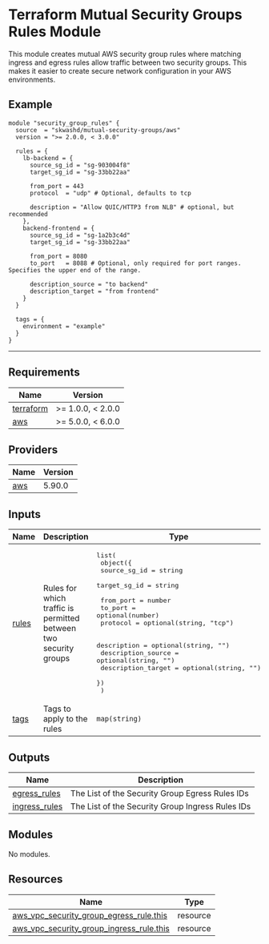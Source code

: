 # Terraform Mutual Security Groups Rules Module

This module creates mutual AWS security group rules where matching ingress
and egress rules allow traffic between two security groups. This makes it easier
to create secure network configuration in your AWS environments.

## Example

```hcl
module "security_group_rules" {
  source  = "skwashd/mutual-security-groups/aws"
  version = ">= 2.0.0, < 3.0.0"

  rules = {
    lb-backend = {
      source_sg_id = "sg-903004f8"
      target_sg_id = "sg-33bb22aa"

      from_port = 443
      protocol  = "udp" # Optional, defaults to tcp

      description = "Allow QUIC/HTTP3 from NLB" # optional, but recommended
    },
    backend-frontend = {
      source_sg_id = "sg-1a2b3c4d"
      target_sg_id = "sg-33bb22aa"

      from_port = 8080
      to_port   = 8088 # Optional, only required for port ranges. Specifies the upper end of the range.

      description_source = "to backend"
      description_target = "from frontend"
    }
  }

  tags = {
    environment = "example"
  }
}
```

<!-- BEGIN_TF_DOCS -->


----

## Requirements

| Name | Version |
|------|---------|
| <a name="requirement_terraform"></a> [terraform](#requirement\_terraform) | >= 1.0.0, < 2.0.0 |
| <a name="requirement_aws"></a> [aws](#requirement\_aws) | >= 5.0.0, < 6.0.0 |

## Providers

| Name | Version |
|------|---------|
| <a name="provider_aws"></a> [aws](#provider\_aws) | 5.90.0 |

## Inputs

| Name | Description | Type | Default | Required |
|------|-------------|------|---------|:--------:|
| <a name="input_rules"></a> [rules](#input\_rules) | Rules for which traffic is permitted between two security groups | <pre>list(<br/>    object({<br/>      source_sg_id = string<br/>      target_sg_id = string<br/><br/>      from_port = number<br/>      to_port   = optional(number)<br/>      protocol  = optional(string, "tcp")<br/><br/>      description        = optional(string, "")<br/>      description_source = optional(string, "")<br/>      description_target = optional(string, "")<br/>    })<br/>  )</pre> | n/a | yes |
| <a name="input_tags"></a> [tags](#input\_tags) | Tags to apply to the rules | `map(string)` | `{}` | no |

## Outputs

| Name | Description |
|------|-------------|
| <a name="output_egress_rules"></a> [egress\_rules](#output\_egress\_rules) | The List of the Security Group Egress Rules IDs |
| <a name="output_ingress_rules"></a> [ingress\_rules](#output\_ingress\_rules) | The List of the Security Group Ingress Rules IDs |

## Modules

No modules.

## Resources

| Name | Type |
|------|------|
| [aws_vpc_security_group_egress_rule.this](https://registry.terraform.io/providers/hashicorp/aws/latest/docs/resources/vpc_security_group_egress_rule) | resource |
| [aws_vpc_security_group_ingress_rule.this](https://registry.terraform.io/providers/hashicorp/aws/latest/docs/resources/vpc_security_group_ingress_rule) | resource |
<!-- END_TF_DOCS -->